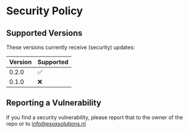 # Security Policy

## Supported Versions

These versions currently receive (security) updates:

| Version | Supported          |
| ------- | ------------------ |
| 0.2.0   | :white_check_mark: |
| 0.1.0   | :x:                |

## Reporting a Vulnerability

If you find a security vulnerability, please report that to the owner of the repo or to info@esoxsolutions.nl
